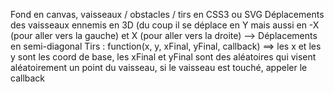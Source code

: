 Fond en canvas, vaisseaux / obstacles / tirs en CSS3 ou SVG
Déplacements des vaisseaux ennemis en 3D (du coup il se déplace en Y mais aussi en -X (pour aller vers la gauche) et X (pour aller vers la droite) --> Déplacements en semi-diagonal
Tirs : function(x, y, xFinal, yFinal, callback) ==> les x et les y sont les coord de base, les xFinal et yFinal sont des aléatoires qui visent aléatoirement un point du vaisseau, si le vaisseau est touché, appeler le callback


